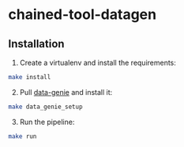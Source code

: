 # chained-tool-datagen

## Installation 

1. Create a virtualenv and install the requirements:        
```bash
make install
```
2. Pull [data-genie](https://github.com/interstellarninja/data-genie) and install it:
```bash
make data_genie_setup
```
3. Run the pipeline:
```bash
make run
```
